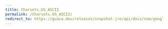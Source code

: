 ```yaml
---
title: Charsets.US_ASCII
permalink: /Charsets.US_ASCII/
redirect_to: https://guava.dev/releases/snapshot-jre/api/docs/com/google/common/base/Charsets.html#US_ASCII
---
```

